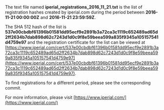 The text file named **iperial_registrations_2016_11_21.txt** is the list of registration hashes created by iperial.com during the period between **2016-11-21 00:00:00Z** and **2016-11-21 23:59:59Z**.

The SHA 512 hash of the list is **537e00cbdbf61396b01581dd95ecf9e2891b3a72ca3c1119c652489ad65d2ff2634b7dab898d62c7243d1d0c9f8e59beea599a835f9345a105157541d4759e97** and the registration certificate for the list can be viewed at [https://www.iperial.com/cert/537e00cbdbf61396b01581dd95ecf9e2891b3a72ca3c1119c652489ad65d2ff2634b7dab898d62c7243d1d0c9f8e59beea599a835f9345a105157541d4759e97](https://www.iperial.com/cert/537e00cbdbf61396b01581dd95ecf9e2891b3a72ca3c1119c652489ad65d2ff2634b7dab898d62c7243d1d0c9f8e59beea599a835f9345a105157541d4759e97).

To find registrations for a different period, please see the corresponding commit.

For more information, please visit [https://www.iperial.com/](https://www.iperial.com/)
